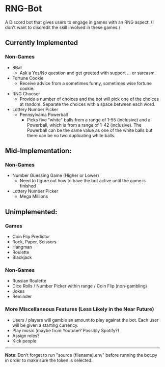 # RNG-Bot
A Discord bot that gives users to engage in games with an RNG aspect. (I don't want to discredit the skill involved in these games.)

## Currently Implemented

### Non-Games
* 8Ball
    * Ask a Yes/No question and get greeted with support ... or sarcasm.
* Fortune Cookie
    * Receive advice from a sometimes funny, sometimes wise fortune cookie.
* RNG Chooser
    * Provide a number of choices and the bot will pick one of the choices at random. Separate the choices with a space between each word.
* Lottery Number Picker
    * Pennsylvania Powerball
        * Picks five "white" balls from a range of 1-55 (inclusive) and a Powerball, which is from a range of 1-42 (inclusive). The Powerball can be the same value as one of the white balls but there can be no two duplicating white balls.

## Mid-Implementation:

### Non-Games
* Number Guessing Game (Higher or Lower)
    * Need to figure out how to have the bot active until the game is finished
* Lottery Number Picker
    * Mega Millions

## Unimplemented:

### Games 
* Coin Flip Predictor
* Rock, Paper, Scissors
* Hangman
* Roulette
* Blackjack

### Non-Games
* Russian Roulette
* Dice Rolls / Number Picker within range / Coin Flip (non-gambling)
* Jokes
* Reminder

### More Miscellaneous Features (Less Likely in the Near Future)
* Users / players will gamble an amount to play against the bot. Each user will be given a starting currency.
* Play music (maybe from Youtube? Possibly Spotify?)
* Assign roles?
* Kick people

- - - -
__Note__: Don't forget to run "source (filename).env" before running the bot.py in order to make sure the token is selected.
